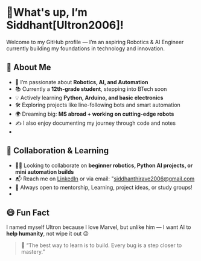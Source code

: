 # 👋What's up, I’m Siddhant[Ultron2006]!

Welcome to my GitHub profile — I’m an aspiring Robotics & AI Engineer currently building my foundations in technology and innovation.

## 🚀 About Me

- 🤖 I’m passionate about **Robotics, AI, and Automation**
- 📚 Currently a **12th-grade student**, stepping into BTech soon
- 💡 Actively learning **Python, Arduino, and basic electronics**
- 🛠️ Exploring projects like line-following bots and smart automation
- 🌍 Dreaming big: **MS abroad + working on cutting-edge robots**
- ✍️ I also enjoy documenting my journey through code and notes
- 
## 🤝 Collaboration & Learning

- 👨‍💻 Looking to collaborate on **beginner robotics, Python AI projects, or mini automation builds**
- 📬 Reach me on [LinkedIn](https://linkedin.com/in/yourprofile) or via email: "siddhanthirave2006@gmail.com
- 🌱 Always open to mentorship, Learning, project ideas, or study groups!
- 
## 😄 Fun Fact

I named myself Ultron because I love Marvel, but unlike him — I want AI to **help humanity**, not wipe it out 😉

> 🧠 “The best way to learn is to build. Every bug is a step closer to mastery.”  


